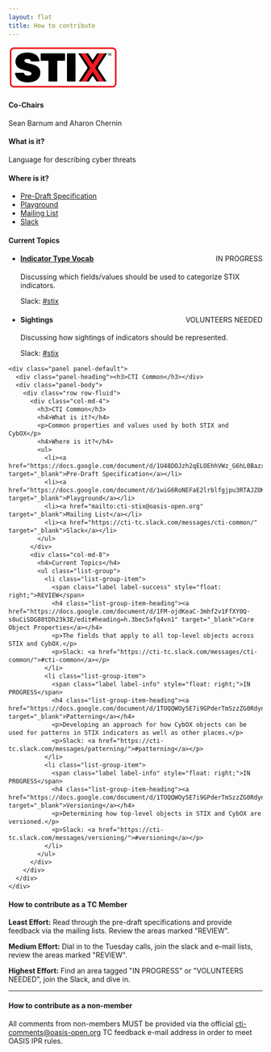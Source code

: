 ```yaml
---
layout: flat
title: How to contribute
---
```


<div class="row row-fluid">
  <div class="col-md-9">
    <div class="panel panel-default">
      <div class="panel-heading"><img src="/images/logov3.png" alt="STIX" style="max-width: 50%"></img></div>
      <div class="panel-body">
        <div class="row row-fluid">
          <div class="col-md-4">
            <h4>Co-Chairs</h4>
            <p>Sean Barnum and Aharon Chernin</p>
            <h4>What is it?</h4>
            <p>Language for describing cyber threats</p>
            <h4>Where is it?</h4>
            <ul>
              <li><a href="https://docs.google.com/document/d/1U48DOJzh2qELOEhhVWz_G6hL0Bazx1Y52wpOeR8jaVk/edit" target="_blank">Pre-Draft Specification</a></li>
              <li><a href="https://docs.google.com/document/d/1wiG6RoNEFaE2lrblfgjpu3RTAJZOK2q0b5OxXCaCV14/edit" target="_blank">Playground</a></li>
              <li><a href="mailto:cti-stix@oasis-open.org" target="_blank">Mailing List</a></li>
              <li><a href="https://cti-tc.slack.com/messages/stix/" target="_blank">Slack</a></li>
            </ul>
          </div>
          <div class="col-md-8">
            <h4>Current Topics</h4>
            <ul class="list-group">
              <li class="list-group-item">
                <span class="label label-info" style="float: right;">IN PROGRESS</span>
                <h4 class="list-group-item-heading"><a href="https://docs.google.com/document/d/1wiG6RoNEFaE2lrblfgjpu3RTAJZOK2q0b5OxXCaCV14/edit#heading=h.vv7v33jx0a7i" target="_blank">Indicator Type Vocab</a></h4>
                <p>Discussing which fields/values should be used to categorize STIX indicators.</p>
                <p>Slack: <a href="https://cti-tc.slack.com/messages/stix/">#stix</a></p>
              </li>
              <li class="list-group-item">
                <span class="label label-danger" style="float: right;">VOLUNTEERS NEEDED</span>
                <h4 class="list-group-item-heading">Sightings</h4>
                <p>Discussing how sightings of indicators should be represented.</p>
                <p>Slack: <a href="https://cti-tc.slack.com/messages/stix/">#stix</a></p>
              </li>
            </ul>
          </div>
        </div>
      </div>
    </div>

    <div class="panel panel-default">
      <div class="panel-heading"><h3>CTI Common</h3></div>
      <div class="panel-body">
        <div class="row row-fluid">
          <div class="col-md-4">
            <h3>CTI Common</h3>
            <h4>What is it?</h4>
            <p>Common properties and values used by both STIX and CybOX</p>
            <h4>Where is it?</h4>
            <ul>
              <li><a href="https://docs.google.com/document/d/1U48DOJzh2qELOEhhVWz_G6hL0Bazx1Y52wpOeR8jaVk/edit" target="_blank">Pre-Draft Specification</a></li>
              <li><a href="https://docs.google.com/document/d/1wiG6RoNEFaE2lrblfgjpu3RTAJZOK2q0b5OxXCaCV14/edit" target="_blank">Playground</a></li>
              <li><a href="mailto:cti-stix@oasis-open.org" target="_blank">Mailing List</a></li>
              <li><a href="https://cti-tc.slack.com/messages/cti-common/" target="_blank">Slack</a></li>
            </ul>
          </div>
          <div class="col-md-8">
            <h4>Current Topics</h4>
            <ul class="list-group">
              <li class="list-group-item">
                <span class="label label-success" style="float: right;">REVIEW</span>
                <h4 class="list-group-item-heading"><a href="https://docs.google.com/document/d/1FM-ojdKeaC-3mhf2v1FfXY0Q-s0uCiSDG80tDh23k3E/edit#heading=h.3bec5xfq4vn1" target="_blank">Core Object Properties</a></h4>
                <p>The fields that apply to all top-level objects across STIX and CybOX.</p>
                <p>Slack: <a href="https://cti-tc.slack.com/messages/cti-common/">#cti-common</a></p>
              </li>
              <li class="list-group-item">
                <span class="label label-info" style="float: right;">IN PROGRESS</span>
                <h4 class="list-group-item-heading"><a href="https://docs.google.com/document/d/1TOQQWOy5E7i9GPderTmSzzZG0RdynbRpYHWjPTtiEcs/edit#heading=h.hvyj7p5zknbg" target="_blank">Patterning</a></h4>
                <p>Developing an approach for how CybOX objects can be used for patterns in STIX indicators as well as other places.</p>
                <p>Slack: <a href="https://cti-tc.slack.com/messages/patterning/">#patterning</a></p>
              </li>
              <li class="list-group-item">
                <span class="label label-info" style="float: right;">IN PROGRESS</span>
                <h4 class="list-group-item-heading"><a href="https://docs.google.com/document/d/1TOQQWOy5E7i9GPderTmSzzZG0RdynbRpYHWjPTtiEcs/edit#heading=h.rscfu858na83" target="_blank">Versioning</a></h4>
                <p>Determining how top-level objects in STIX and CybOX are versioned.</p>
                <p>Slack: <a href="https://cti-tc.slack.com/messages/versioning/">#versioning</a></p>
              </li>
            </ul>
          </div>
        </div>
      </div>
    </div>
  </div>
  <div class="col-md-3">
    <h4>How to contribute as a TC Member</h4>
    <p><b>Least Effort:</b> Read through the pre-draft specifications and provide feedback via the mailing lists. Review the areas marked "REVIEW".</p>
    <p><b>Medium Effort:</b> Dial in to the Tuesday calls, join the slack and e-mail lists, review the areas marked "REVIEW".</p>
    <p><b>Highest Effort:</b> Find an area tagged "IN PROGRESS" or "VOLUNTEERS NEEDED", join the Slack, and dive in.</p>
    <hr />
    <h4>How to contribute as a non-member</h4>
    <p>
      All comments from non-members MUST be provided via the official <a href="mailto:cti-comments@oasis-open.org">cti-comments@oasis-open.org</a> TC feedback e-mail address</a> in order to meet OASIS IPR rules.
    </p>
  </div>
</div>
